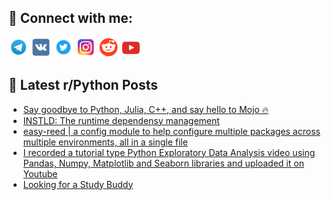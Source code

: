 ## 🔎 Connect with me:
[<img src="https://github.com/bullbesh/bullbesh/blob/main/images/Telegram.png" width="32" height="32" />](https://t.me/bullbesh)
[<img src="https://github.com/bullbesh/bullbesh/blob/main/images/VK.png" width="32" height="32" />](https://vk.com/bullbesh)
[<img src="https://github.com/bullbesh/bullbesh/blob/main/images/Twitter.png" width="32" height="32" />](https://twitter.com/bullbesh1)
[<img src="https://github.com/bullbesh/bullbesh/blob/main/images/Instagram.png" width="32" height="32" />](https://www.instagram.com/bullbesh)
[<img src="https://github.com/bullbesh/bullbesh/blob/main/images/Reddit.png" width="32" height="32" />](https://www.reddit.com/user/bullbesh)
[<img src="https://github.com/bullbesh/bullbesh/blob/main/images/YouTube.png" width="32" height="32" />](https://www.youtube.com/channel/UCtfjRs6uzgq5mfm8S06WTcg)

## 📕 Latest r/Python Posts
<!-- BLOG-POST-LIST:START -->
- [Say goodbye to Python, Julia, C++, and say hello to Mojo 🔥](https://www.reddit.com/r/Python/comments/135vgr1/say_goodbye_to_python_julia_c_and_say_hello_to/)
- [INSTLD: The runtime dependensy management](https://www.reddit.com/r/Python/comments/135svmg/instld_the_runtime_dependensy_management/)
- [easy-reed | a config module to help configure multiple packages across multiple environments, all in a single file](https://www.reddit.com/r/Python/comments/135sh79/easyreed_a_config_module_to_help_configure/)
- [I recorded a tutorial type Python Exploratory Data Analysis video using Pandas, Numpy, Matplotlib and Seaborn libraries and uploaded it on Youtube](https://www.reddit.com/r/Python/comments/135qds9/i_recorded_a_tutorial_type_python_exploratory/)
- [Looking for a Study Buddy](https://www.reddit.com/r/Python/comments/135ouqw/looking_for_a_study_buddy/)
<!-- BLOG-POST-LIST:END -->
